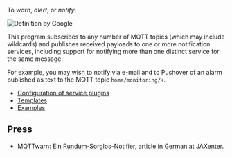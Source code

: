 To _warn_, _alert_, or _notify_.

![Definition by Google](https://raw.githubusercontent.com/jpmens/mqttwarn/master/assets/jmbp-841.jpg)

This program subscribes to any number of MQTT topics (which may include wildcards) and publishes received payloads to one or more notification services, including support for notifying more than one distinct service for the same message.

For example, you may wish to notify via e-mail and to Pushover of an alarm published as text to the MQTT topic `home/monitoring/+`.

* [Configuration of service plugins](https://github.com/jpmens/mqttwarn/wiki/Configuration-of-service-plugins)
* [Templates](https://github.com/jpmens/mqttwarn/wiki/Templates)
* [Examples](https://github.com/jpmens/mqttwarn/wiki/Examples)

## Press

* [MQTTwarn: Ein Rundum-Sorglos-Notifier](http://jaxenter.de/news/MQTTwarn-Ein-Rundum-Sorglos-Notifier-171312), article in German at JAXenter.
